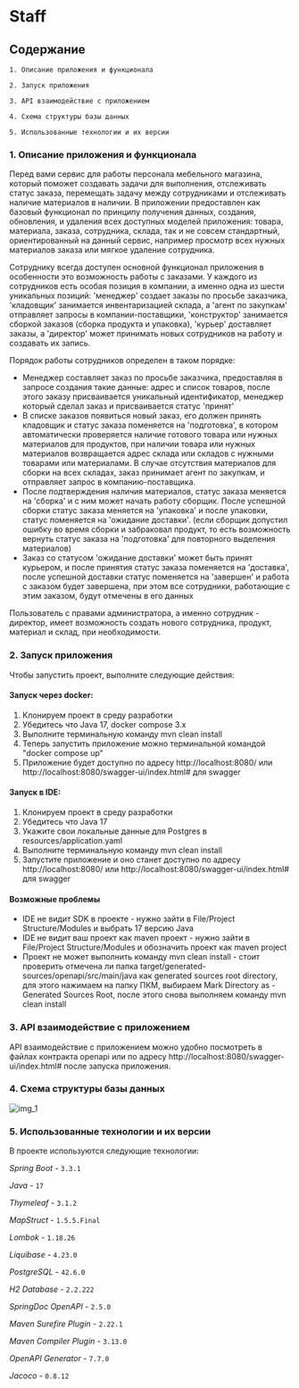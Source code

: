 
# Staff

## Содержание

    1. Описание приложения и функционала

    2. Запуск приложения

    3. API взаимодействие с приложением

    4. Схема структуры базы данных

    5. Использованные технологии и их версии
### 1. Описание приложения и функционала

Перед вами сервис для работы персонала мебельного магазина, который поможет создавать задачи для выполнения, отслеживать статус заказа, перемещать задачу между сотрудниками и отслеживать наличие материалов в наличии. В приложении предоставлен как базовый функционал по принципу получения данных, создания, обновления, и удаления всех доступных моделей приложения: товара, материала, заказа, сотрудника, склада, так и не совсем стандартный, ориентированный на данный сервис, например просмотр всех нужных материалов заказа или мягкое удаление сотрудника.

Сотруднику всегда доступен основной функционал приложения в особенности это возможность работы с заказами. У каждого из сотрудников есть особая позиция в компании, а именно одна из шести уникальных позиций: 'менеджер' создает заказы по просьбе заказчика, 'кладовщик' занимается инвентаризацией склада, а 'агент по закупкам' отправляет запросы в компании-поставщики, 'конструктор' занимается сборкой заказов (сборка продукта и упаковка), 'курьер' доставляет заказы, а 'директор' может принимать новых сотрудников на работу и создавать их запись.

Порядок работы сотрудников определен в таком порядке:
- Менеджер составляет заказ по просьбе заказчика, предоставляя в запросе создания такие данные: адрес и список товаров, после этого заказу присваивается уникальный идентификатор, менеджер который сделал заказ и присваивается статус 'принят'
- В списке заказов появиться новый заказ, его должен принять кладовщик и статус заказа поменяется на 'подготовка', в котором автоматически проверяется наличие готового товара или нужных материалов для продуктов, при наличии товара или нужных материалов возвращается адрес склада или складов с нужными товарами или материалами. В случае отсутствия материалов для сборки на всех складах, заказ принимает агент по закупкам, и отправляет запрос в компанию-поставщика.
- После подтверждения наличия материалов, статус заказа меняется на 'сборка' и с ним может начать работу сборщик. После успешной сборки статус заказа меняется на 'упаковка' и после упаковки, статус поменяется на 'ожидание доставки'. (если сборщик допустил ошибку во время сборки и забраковал продукт, то есть возможность вернуть статус заказа на 'подготовка' для повторного выделения материалов)
- Заказ со статусом 'ожидание доставки' может быть принят курьером, и после принятия статус заказа поменяется на 'доставка', после успешной доставки статус поменяется на 'завершен' и работа с заказом будет завершена, при этом все сотрудники, работающие с этим заказом, будут отмечены в его данных

Пользователь с правами администратора, а именно сотрудник - директор, имеет возможность создать нового сотрудника, продукт, материал и склад, при необходимости.
### 2. Запуск приложения

Чтобы запустить проект, выполните следующие действия:

#### Запуск через docker:
1. Клонируем проект в среду разработки
2. Убедитесь что Java 17, docker compose 3.x
3. Выполните терминальную команду mvn clean install
4. Теперь запустить приложение можно терминальной командой "docker compose up"
5. Приложение будет доступно по адресу http://localhost:8080/ или http://localhost:8080/swagger-ui/index.html# для swagger

#### Запуск в IDE:
1. Клонируем проект в среду разработки
2. Убедитесь что Java 17
3. Укажите свои локальные данные для Postgres в resources/application.yaml
4. Выполните терминальную команду mvn clean install
5. Запустите приложение и оно станет  доступно по адресу http://localhost:8080/ или http://localhost:8080/swagger-ui/index.html# для swagger

#### Возможные проблемы
- IDE не видит SDK в проекте - нужно зайти в File/Project Structure/Modules и выбрать 17 версию Java
- IDE не видит ваш проект как maven проект - нужно зайти в File/Project Structure/Modules и обозначить проект как maven project
- Проект не может выполнить команду mvn clean install - стоит проверить отмечена ли папка target/generated-sources/openapi/src/main/java как generated sources root directory, для этого нажимаем на папку ПКМ, выбираем Mark Directory as - Generated Sources Root, после этого снова выполняем команду mvn clean install
### 3. API взаимодействие с приложением

API взаимодействие с приложением можно удобно посмотреть в файлах контракта openapi или по адресу http://localhost:8080/swagger-ui/index.html# после запуска приложения.
### 4. Схема структуры базы данных

![img_1](https://github.com/user-attachments/assets/7cc0e42a-c7ab-420c-907b-b8b982022e0d)

### 5. Использованные технологии и их версии

В проекте используются следующие технологии:

*Spring Boot* - `3.3.1`

*Java* - `17`

*Thymeleaf* - `3.1.2`

*MapStruct* - `1.5.5.Final`

*Lombok* - `1.18.26`

*Liquibase* -  `4.23.0`

*PostgreSQL* - `42.6.0`

*H2 Database* - `2.2.222`

*SpringDoc OpenAPI* - `2.5.0`

*Maven Surefire Plugin* - `2.22.1`

*Maven Compiler Plugin* - `3.13.0`

*OpenAPI Generator* - `7.7.0`

*Jacoco* - `0.8.12`
